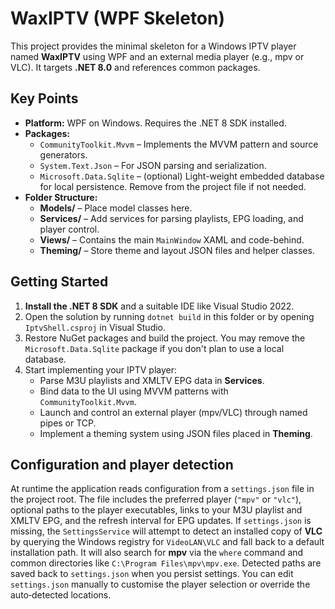 # WaxIPTV (WPF Skeleton)

This project provides the minimal skeleton for a Windows IPTV player named **WaxIPTV** using WPF and an external media player (e.g., mpv or VLC). It targets **.NET 8.0** and references common packages.

## Key Points

- **Platform:** WPF on Windows. Requires the .NET 8 SDK installed.
- **Packages:**
  - `CommunityToolkit.Mvvm` – Implements the MVVM pattern and source generators.
  - `System.Text.Json` – For JSON parsing and serialization.
  - `Microsoft.Data.Sqlite` – (optional) Light-weight embedded database for local persistence. Remove from the project file if not needed.
- **Folder Structure:**
  - **Models/** – Place model classes here.
  - **Services/** – Add services for parsing playlists, EPG loading, and player control.
  - **Views/** – Contains the main `MainWindow` XAML and code-behind.
  - **Theming/** – Store theme and layout JSON files and helper classes.

## Getting Started

1. **Install the .NET 8 SDK** and a suitable IDE like Visual Studio 2022.
2. Open the solution by running `dotnet build` in this folder or by opening `IptvShell.csproj` in Visual Studio.
3. Restore NuGet packages and build the project. You may remove the `Microsoft.Data.Sqlite` package if you don't plan to use a local database.
4. Start implementing your IPTV player:
   - Parse M3U playlists and XMLTV EPG data in **Services**.
   - Bind data to the UI using MVVM patterns with `CommunityToolkit.Mvvm`.
   - Launch and control an external player (mpv/VLC) through named pipes or TCP.
   - Implement a theming system using JSON files placed in **Theming**.

## Configuration and player detection

At runtime the application reads configuration from a `settings.json` file in the project
root. The file includes the preferred player (`"mpv"` or `"vlc"`), optional paths
to the player executables, links to your M3U playlist and XMLTV EPG, and the refresh
interval for EPG updates. If `settings.json` is missing, the `SettingsService` will
attempt to detect an installed copy of **VLC** by querying the Windows registry for
`VideoLAN\VLC` and fall back to a default installation path. It will also search for
**mpv** via the `where` command and common directories like `C:\Program Files\mpv\mpv.exe`.
Detected paths are saved back to `settings.json` when you persist settings.  You can
edit `settings.json` manually to customise the player selection or override the
auto‑detected locations.

